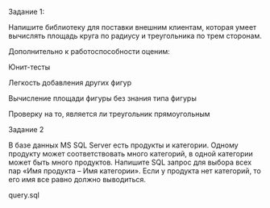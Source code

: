 Задание 1:

Напишите библиотеку для поставки внешним клиентам, которая умеет вычислять площадь круга по радиусу и треугольника по трем сторонам.

Дополнительно к работоспособности оценим:

Юнит-тесты

Легкость добавления других фигур

Вычисление площади фигуры без знания типа фигуры

Проверку на то, является ли треугольник прямоугольным

Задание 2

 В базе данных MS SQL Server есть продукты и категории.
 Одному продукту может соответствовать много категорий, в одной категории может быть много продуктов.
 Напишите SQL запрос для выбора всех пар «Имя продукта – Имя категории».
 Если у продукта нет категорий, то его имя все равно должно выводиться.
 
 query.sql
 

